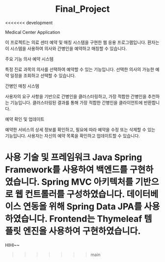 # <div align=center>Final_Project</div>
<<<<<<< development


Medical Center Application

이 프로젝트는 의료 센터 예약 및 매칭 시스템을 구현한 웹 응용 프로그램입니다. 환자는 이 시스템을 사용하여 의사와 간병인을 예약하고 매칭할 수 있습니다.

주요 기능
의사 예약 시스템

특정 진료 과목의 의사를 선택하여 예약할 수 있는 기능입니다.
선택한 의사의 가능한 예약 일정을 조회하고 선택할 수 있습니다.

간병인 매칭 시스템

사용자의 요구 사항을 기반으로 간병인을 클러스터링하고, 가장 적합한 간병인을 추천하는 기능입니다.
클러스터링된 결과를 통해 가장 적합한 간병인을 클라이언트에 반환합니다.

예약 확인 및 업데이트

예약한 서비스의 상세 정보를 확인하고, 필요에 따라 예약을 수정 또는 삭제할 수 있는 기능입니다.
사용자는 자신의 예약 목록을 확인하고 업데이트할 수 있습니다.

사용 기술 및 프레임워크
Java Spring Framework를 사용하여 백엔드를 구현하였습니다.
Spring MVC 아키텍처를 기반으로 웹 컨트롤러를 구성하였습니다.
데이터베이스 연동을 위해 Spring Data JPA를 사용하였습니다.
Frontend는 Thymeleaf 템플릿 엔진을 사용하여 구현하였습니다.
=======
HIHI~~ 
>>>>>>> main
